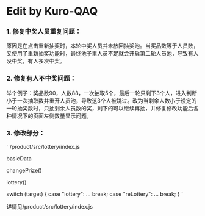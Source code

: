 # Edit by Kuro-QAQ
### 1. 修复中奖人员重复问题：
原因是在点击重新抽奖时，本轮中奖人员并未放回抽奖池。当奖品数等于人员数，又使用了重新抽奖功能时，最终池子里人员不足就会开启第二轮人员池，导致有人没中奖，有人多次中奖。
### 2. 修复有人不中奖问题：
举个例子：奖品数90，人数88，一次抽取5个，最后一轮只剩下3个人，进入判断小于一次抽取数并重开人员池，导致这3个人被跳过。改为当剩余人数小于设定的一轮抽奖数时，只抽剩余人员数的奖，剩下的可以继续再抽，并修复修改功能后各种情况下的页面左侧数量显示问题。
### 3. 修改部分：
` /product/src/lottery/index.js

basicData

changePrize()

lottery()   

switch (target) {
  case "lottery":
    ...
    break;
  case "reLottery":
    ...
    break; 
}
`   

详情见/product/src/lottery/index.js
